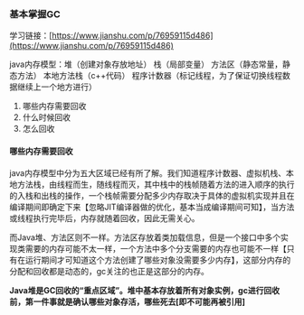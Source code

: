 ### 基本掌握GC ###
学习链接：[https://www.jianshu.com/p/76959115d486](https://www.jianshu.com/p/76959115d486)


java内存模型：堆（创建对象存放地址） 栈（局部变量） 方法区（静态常量，静态方法）
本地方法栈（c++代码）  程序计数器（标记线程，为了保证切换线程数据继续上一个地方进行）

1. 哪些内存需要回收
2. 什么时候回收
3. 怎么回收

#### 哪些内存需要回收 ####

java内存模型中分为五大区域已经有所了解。我们知道程序计数器、虚拟机栈、本地方法栈，由线程而生，随线程而灭，其中栈中的栈帧随着方法的进入顺序的执行的入栈和出栈的操作，一个栈帧需要分配多少内存取决于具体的虚拟机实现并且在编译期间即确定下来【忽略JIT编译器做的优化，基本当成编译期间可知】，当方法或线程执行完毕后，内存就随着回收，因此无需关心。

而Java堆、方法区则不一样。方法区存放着类加载信息，但是一个接口中多个实现类需要的内存可能不太一样，一个方法中多个分支需要的内存也可能不一样【只有在运行期间才可知道这个方法创建了哪些对象没需要多少内存】，这部分内存的分配和回收都是动态的，gc关注的也正是这部分的内存。


**Java堆是GC回收的“重点区域”。堆中基本存放着所有对象实例，gc进行回收前，第一件事就是确认哪些对象存活，哪些死去[即不可能再被引用]**